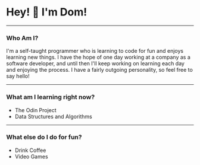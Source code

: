 # Hey! :wave: I'm Dom!

------------------------------------

### Who Am I?

I'm a self-taught programmer who is learning to code for fun and enjoys learning new things.  I have the hope of one day working at a company as a software developer, and until then I'll keep working on learning each day and enjoying the process.  I have a fairly outgoing personality, so feel free to say hello!

------------------------------------

### What am I learning right now?

* The Odin Project
* Data Structures and Algorithms

------------------------------------

### What else do I do for fun?

* Drink Coffee
* Video Games
